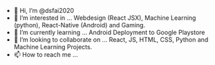 - 👋 Hi, I’m @dsfai2020
- 👀 I’m interested in ... Webdesign (React JSX), Machine Learning (python), React-Native (Android) and Gaming.
- 🌱 I’m currently learning ... Android Deployment to Google Playstore
- 💞️ I’m looking to collaborate on ... React, JS, HTML, CSS, Python and Machine Learning Projects.  
- 📫 How to reach me ... 

<!---
dsfai2020/dsfai2020 is a ✨ special ✨ repository because its `README.md` (this file) appears on your GitHub profile.
You can click the Preview link to take a look at your changes.
--->
